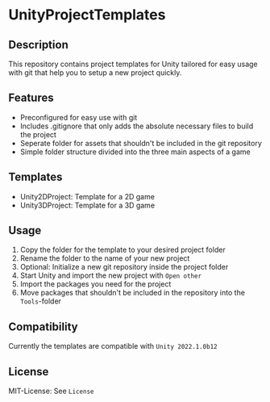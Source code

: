 # UnityProjectTemplates

## Description

This repository contains project templates for Unity tailored for easy usage with git that help you to setup a new project quickly.

## Features

- Preconfigured for easy use with git
- Includes .gitignore that only adds the absolute necessary files to build the project
- Seperate folder for assets that shouldn't be included in the git repository
- Simple folder structure divided into the three main aspects of a game

## Templates

- Unity2DProject: Template for a 2D game
- Unity3DProject: Template for a 3D game

## Usage

1. Copy the folder for the template to your desired project folder
2. Rename the folder to the name of your new project
3. Optional: Initialize a new git repository inside the project folder
4. Start Unity and import the new project with `Open other`
5. Import the packages you need for the project
6. Move packages that shouldn't be included in the repository into the `Tools`-folder

## Compatibility

Currently the templates are compatible with `Unity 2022.1.0b12`

## License
MIT-License: See `License`
